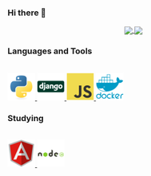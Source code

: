 ### Hi there 👋

<p align="center">
  <a href="https://github.com/anuraghazra/github-readme-stats">
    <img
      align="center"
      src="https://github-readme-stats.vercel.app/api/top-langs/?username=karolGuimaraes&layout=compact&theme=radical&langs_count=6"
    />
  </a>
  <a href="https://github.com/anuraghazra/github-readme-stats">
    <img
      align="center"
      height="165"
      src="https://github-readme-stats.vercel.app/api?username=karolGuimaraes&count_private=true&show_icons=true&theme=radical&custom_title=Github%20Status&hide=issues"
    />
  </a>
</p>

### Languages and Tools

<br/>
<a
    href="https://www.python.org/"
    target="_blank"
  >
    <img
      src="https://github.com/devicons/devicon/blob/master/icons/python/python-original.svg"
      alt="python"
      width="55"
      height="55"
    />
</a>
<a
    href="https://www.djangoproject.com/"
    target="_blank"
  >
    <img
      src="https://github.com/devicons/devicon/blob/master/icons/django/django-original.svg"
      alt="django"
      width="55"
      height="55"
    />
  </a>
<a
    href="https://developer.mozilla.org/en-US/docs/Web/JavaScript"
    target="_blank"
  >
    <img
      src="https://github.com/devicons/devicon/blob/master/icons/javascript/javascript-original.svg"
      alt="javascript"
      width="55"
      height="55"
    />
  </a>
 <a
    href="https://www.docker.com/"
    target="_blank"
  >
    <img
      src="https://github.com/devicons/devicon/blob/master/icons/docker/docker-plain-wordmark.svg"
      alt="docker"
      width="55"
      height="55"
    />
  </a>
  
  
  ### Studying
  <br/>
  <a
    href="https://angular.io/"
    target="_blank"
  >
    <img
      src="https://github.com/devicons/devicon/blob/master/icons/angularjs/angularjs-original.svg"
      alt="angular"
      width="55"
      height="55"
    />
  </a>
  <a
    href="https://nodejs.org/en/"
    target="_blank"
  >
    <img
      src="https://github.com/devicons/devicon/blob/master/icons/nodejs/nodejs-original-wordmark.svg"
      alt="nodejs"
      width="55"
      height="55"
    />
  </a>
  
  

